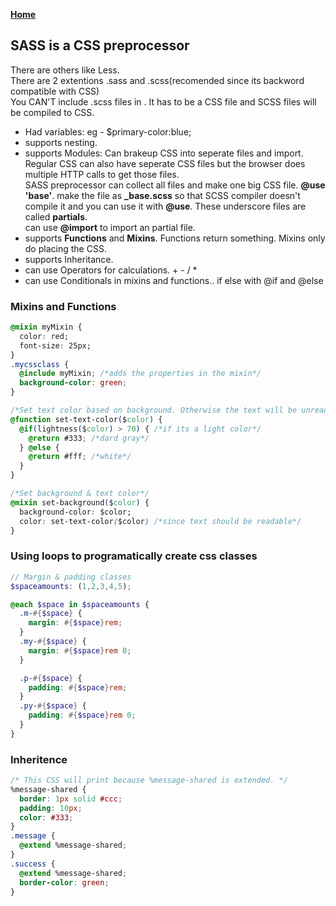**[Home](../../index.md)**  

## SASS is a CSS preprocessor

There are others like Less.   
There are 2 extentions .sass and .scss(recomended since its backword compatible with CSS)   
You CAN'T include .scss files in <link rel="stylesheet" href="css/mystyle.scss">. It has to be a CSS file and SCSS files will be compiled to CSS.

- Had variables: eg - $primary-color:blue;
- supports nesting.
- supports Modules: Can brakeup CSS into seperate files and import. Regular CSS can also have seperate CSS files but the browser does multiple HTTP calls to get those files.   
  SASS preprocessor can collect all files and make one big CSS file. **@use 'base'**. 
  make the file as **_base.scss** so that SCSS compiler doesn't compile it and you can use it with **@use**. These underscore files are called **partials**.   
  can use **@import** to import an partial file.
- supports **Functions** and **Mixins**. Functions return something. Mixins only do placing the CSS.
- supports Inheritance. 
- can use Operators for calculations. + - / *
- can use Conditionals in mixins and functions.. if else with @if and @else

### Mixins and Functions

```css
@mixin myMixin {
  color: red;
  font-size: 25px;
}
.mycssclass {
  @include myMixin; /*adds the properties in the mixin*/
  background-color: green;
}

/*Set text color based on background. Otherwise the text will be unreadable*/
@function set-text-color($color) {
  @if(lightness($color) > 70) { /*if its a light color*/
    @return #333; /*dard gray*/
  } @else {
    @return #fff; /*white*/
  }
}

/*Set background & text color*/
@mixin set-background($color) {
  background-color: $color;
  color: set-text-color($color) /*since text should be readable*/
}
```

### Using loops to programatically create css classes
```scss
// Margin & padding classes
$spaceamounts: (1,2,3,4,5);

@each $space in $spaceamounts {
  .m-#{$space} {
    margin: #{$space}rem;
  }
  .my-#{$space} {
    margin: #{$space}rem 0;
  }

  .p-#{$space} {
    padding: #{$space}rem;
  }
  .py-#{$space} {
    padding: #{$space}rem 0;
  }
}
```

### Inheritence

```css
/* This CSS will print because %message-shared is extended. */
%message-shared {
  border: 1px solid #ccc;
  padding: 10px;
  color: #333;
}
.message {
  @extend %message-shared;
}
.success {
  @extend %message-shared;
  border-color: green;
}
```
